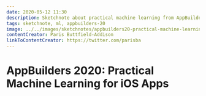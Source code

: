 ```yaml
---
date: 2020-05-12 11:30
description: Sketchnote about practical machine learning from AppBuilders 2020 (online conference)
tags: sketchnote, ml, appbuilders-20
image: ../../images/sketchnotes/appbuilders20-practical-machine-learning-small.jpg
contentCreator: Paris Buttfield-Addison
linkToContentCreator: https://twitter.com/parisba
---
```


# AppBuilders 2020: Practical Machine Learning for iOS Apps
